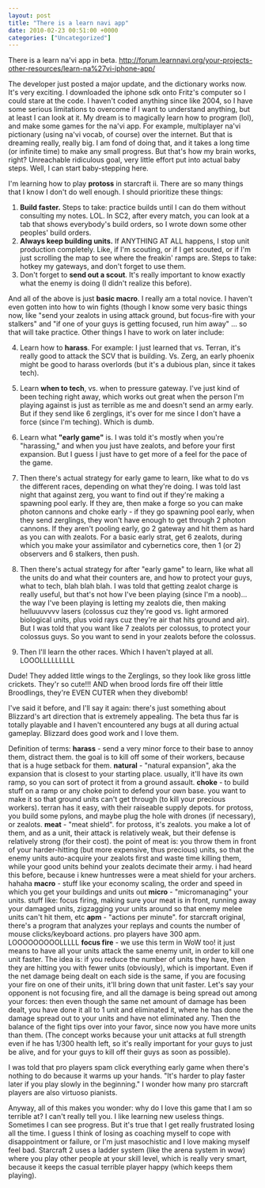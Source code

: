 ```yaml
---
layout: post
title: "There is a learn navi app"
date: 2010-02-23 00:51:00 +0000
categories: ["Uncategorized"]
---
```


There is a learn na'vi app in beta. http://forum.learnnavi.org/your-projects-other-resources/learn-na%27vi-iphone-app/

The developer just posted a major update, and the dictionary works now. It's very exciting. I downloaded the iphone sdk onto Fritz's computer so I could stare at the code. I haven't coded anything since like 2004, so I have some serious limitations to overcome if I want to understand anything, but at least I can look at it. My dream is to magically learn how to program (lol), and make some games for the na'vi app. For example, multiplayer na'vi pictionary (using na'vi vocab, of course) over the internet. But that is dreaming really, really big. I am fond of doing that, and it takes a long time (or infinite time) to make any small progress. But that's how my brain works, right? Unreachable ridiculous goal, very little effort put into actual baby steps. Well, I can start baby-stepping here.

I'm learning how to play **protoss** in starcraft ii. There are so many things that I know I don't do well enough. I should prioritize these things:
1. **Build faster.** Steps to take: practice builds until I can do them without consulting my notes. LOL. In SC2, after every match, you can look at a tab that shows everybody's build orders, so I wrote down some other peoples' build orders. 
2. **Always keep building units.** If ANYTHING AT ALL happens, I stop unit production completely. Like, if I'm scouting, or if I get scouted, or if I'm just scrolling the map to see where the freakin' ramps are. Steps to take: hotkey my gateways, and don't forget to use them.
3. Don't forget to **send out a scout**. It's really important to know exactly what the enemy is doing (I didn't realize this before).

And all of the above is just **basic macro**. I really am a total novice. I haven't even gotten into how to win fights (though I know some very basic things now, like "send your zealots in using attack ground, but focus-fire with your stalkers" and "if one of your guys is getting focused, run him away" ... so that will take practice. Other things I have to work on later include: 

4. Learn how to **harass**. For example: I just learned that vs. Terran, it's really good to attack the SCV that is building. Vs. Zerg, an early phoenix might be good to harass overlords (but it's a dubious plan, since it takes tech). 
5. Learn **when to tech**, vs. when to pressure gateway. I've just kind of been teching right away, which works out great when the person I'm playing against is just as terrible as me and doesn't send an army early. But if they send like 6 zerglings, it's over for me since I don't have a force (since I'm teching). Which is dumb. 
6. Learn what **"early game"** is. I was told it's mostly when you're "harassing," and when you just have zealots, and before your first expansion. But I guess I just have to get more of a feel for the pace of the game.

7. Then there's actual strategy for early game to learn, like what to do vs the different races, depending on what they're doing. I was told last night that against zerg, you want to find out if they're making a spawning pool early. If they are, then make a forge so you can make photon cannons and choke early - if they go spawning pool early, when they send zerglings, they won't have enough to get through 2 photon cannons. If they aren't pooling early, go 2 gateway and hit them as hard as you can with zealots. For a basic early strat, get 6 zealots, during which you make your assimilator and cybernetics core, then 1 (or 2) observers and 6 stalkers, then push.

8. Then there's actual strategy for after "early game" to learn, like what all the units do and what their counters are, and how to protect your guys, what to tech, blah blah blah. I was told that getting zealot charge is really useful, but that's not how I've been playing (since I'm a noob)... the way I've been playing is letting my zealots die, then making helluuuvvvv lasers (colossus cuz they're good vs. light armored biological units, plus void rays cuz they're air that hits ground and air). But I was told that you want like 7 zealots per colossus, to protect your colossus guys. So you want to send in your zealots before the colossus.

100. Then I'll learn the other races. Which I haven't played at all. LOOOLLLLLLLLL 

Dude! They added little wings to the Zerglings, so they look like gross little crickets. They'r so cute!!! AND when brood lords fire off their little Broodlings, they're EVEN CUTER when they divebomb! 

I've said it before, and I'll say it again: there's just something about Blizzard's art direction that is extremely appealing. The beta thus far is totally playable and I haven't encountered any bugs at all during actual gameplay. Blizzard does good work and I love them. 

Definition of terms: 
**harass** - send a very minor force to their base to annoy them, distract them. the goal is to kill off some of their workers, because that is a huge setback for them.
**natural** - "natural expansion", aka the expansion that is closest to your starting place. usually, it'll have its own ramp, so you can sort of protect it from a ground assault.
**choke** - to build stuff on a ramp or any choke point to defend your own base. you want to make it so that ground units can't get through (to kill your precious workers). terran has it easy, with their raiseable supply depots. for protoss, you build some pylons, and maybe plug the hole with drones (if necessary), or zealots. 
**meat** - "meat shield". for protoss, it's zealots. you make a lot of them, and as a unit, their attack is relatively weak, but their defense is relatively strong (for their cost). the point of meat is: you throw them in front of your harder-hitting (but more expensive, thus precious) units, so that the enemy units auto-acquire your zealots first and waste time killing them, while your good units behind your zealots decimate their army. i had heard this before, because i knew huntresses were a meat shield for your archers. hahaha
**macro** - stuff like your economy scaling, the order and speed in which you get your buildings and units out
**micro** - "micromanaging" your units. stuff like: focus firing, making sure your meat is in front, running away your damaged units, zigzagging your units around so that enemy melee units can't hit them, etc
**apm** - "actions per minute". for starcraft original, there's a program that analyzes your replays and counts the number of mouse clicks/keyboard actions. pro players have 300 apm. LOOOOOOOOOLLLLL
**focus fire** - we use this term in WoW too! it just means to have all your units attack the same enemy unit, in order to kill one unit faster. The idea is: if you reduce the number of units they have, then they are hitting you with fewer units (obviously), which is important. Even if the net damage being dealt on each side is the same, if you are focusing your fire on one of their units, it'll bring down that unit faster. Let's say your opponent is not focusing fire, and all the damage is being spread out among your forces: then even though the same net amount of damage has been dealt, you have done it all to 1 unit and eliminated it, where he has done the damage spread out to your units and have not eliminated any. Then the balance of the fight tips over into your favor, since now you have more units than them. (The concept works because your unit attacks at full strength even if he has 1/300 health left, so it's really important for your guys to just be alive, and for your guys to kill off their guys as soon as possible).

I was told that pro players spam click everything early game when there's nothing to do because it warms up your hands. "It's harder to play faster later if you play slowly in the beginning." I wonder how many pro starcraft players are also virtuoso pianists.

Anyway, all of this makes you wonder: why do I love this game that I am so terrible at? I can't really tell you. I like learning new useless things. Sometimes I can see progress. But it's true that I get really frustrated losing all the time. I guess I think of losing as coaching myself to cope with disappointment or failure, or I'm just masochistic and I love making myself feel bad. Starcraft 2 uses a ladder system (like the arena system in wow) where you play other people at your skill level, which is really very smart, because it keeps the casual terrible player happy (which keeps them playing).